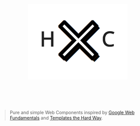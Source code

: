 <h1 align="center">
	<br>
	<img width="312" src="logo.png" alt="Hardcore Components">
	<br>
	<br>
	<br>
</h1>

> Pure and simple Web Components inspired by [Google Web Fundamentals](https://developers.google.com/web/fundamentals/web-components/) and [Templates the Hard Way](https://github.com/matthewp/templates-the-hard-way).